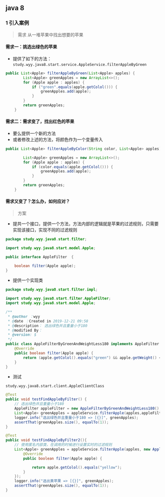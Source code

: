 
## java 8

### 1 引入案例

> 需求
从一堆苹果中找出想要的苹果

#### 需求一：挑选出绿色的苹果

- 提供了如下的方法：`study.wyy.java8.start.service.AppleService.filterAppleByGreen`
```java
public List<Apple> filterAppleByGreen(List<Apple> apples) {
        List<Apple> greenApples = new ArrayList<>();
        for (Apple apple : apples) {
            if ("green".equals(apple.getColol())) {
                greenApples.add(apple);
            }
        }
        return greenApples;
    }
```
#### 需求二：需求变了，找出红色的苹果
- 要么提供一个新的方法
- 或者修改上述的方法，将颜色作为一个变量传入

```java
public List<Apple> filterAppleByColor(String color, List<Apple> apples) {

        List<Apple> greenApples = new ArrayList<>();
        for (Apple apple : apples) {
            if (color.equals(apple.getColol())) {
                greenApples.add(apple);
            }
        }
        return greenApples;
    }
```
    
#### 需求又变了？怎么办，如何应对？

> 方案
- 提共一个接口，提供一个方法，方法内部的逻辑就是苹果的过滤规则，只需要实现该接口，实现不同的过滤规则
```java
package study.wyy.java8.start.filter;

import study.wyy.java8.start.model.Apple;

public interface AppleFilter  {

    boolean filter(Apple apple);
}
```
- 提供一个实现类
```java
package study.wyy.java8.start.filter.impl;

import study.wyy.java8.start.filter.AppleFilter;
import study.wyy.java8.start.model.Apple;

/**
 * @author ：wyy
 * @date ：Created in 2019-12-21 09:58
 * @description： 选出绿色并且重量小于180
 * @modified By：
 * @version: $
 */
public class AppleFilterByGreenAndWeightLess180 implements AppleFilter {
    @Override
    public boolean filter(Apple apple) {
        return (apple.getColol().equals("green") && apple.getWeight() <= 180);
    }
}

```

- 测试

`study.wyy.java8.start.client.AppleClientClass`

```java
@Test
public void testFindAppleByFilter() {
    // 选出绿色并且重量小于180
    AppleFilter appleFilter = new AppleFilterByGreenAndWeightLess180();
    List<Apple> greenApples = appleService.filterApple(apples,appleFilter);
    logger.info("选出绿色并且重量小于180 => [{}]", greenApples);
    assertThat(greenApples.size(), equalTo(1));
}

@Test
public void testFindAppleByFilter2(){
    // 使用匿名内部类，在调用的时候进行设置实时的过滤规则
    List<Apple> greenApples = appleService.filterApple(apples, new AppleFilter() {
        @Override
        public boolean filter(Apple apple) {

            return apple.getColol().equals("yellow");
        }
    });
    logger.info("选出黄苹果 => [{}]", greenApples);
    assertThat(greenApples.size(), equalTo(1));
}

```